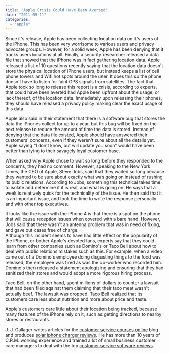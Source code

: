```yaml
---
title: "Apple Crisis Could Have Been Averted"
date: "2011-05-11"
categories: 
  - "apple"
---
```


Since it's release, Apple has been collecting location data on it's users of the iPhone. This has been very worrisome to various users and privacy advocate groups. However, for a solid week, Apple has been denying that it tracks users locations at all. Finally, a security researcher released a data file that showed that the iPhone was in fact gathering location data. Apple released a list of 10 questions recently saying that the location data doesn't store the physical location of iPhone users, but instead keeps a list of cell phone towers and Wifi hot spots around the user. It does this so the phone doesn't have to listen for faint GPS signals from satellites. The fact that Apple took so long to release this report is a crisis, according to experts, that could have been averted had Apple been upfront about the usage, or lack thereof, of the location data. Immediately upon releasing their phones, they should have released a privacy policy making clear the exact usage of this data.  
  
Apple also said in their statement that there is a software bug that stores the data the iPhones collect for up to a year, but this bug will be fixed on the next release to reduce the amount of time the data is stored. Instead of denying that the data file existed, Apple should have answered their customers' concerns, even if they weren't sure about all the details yet. Apple saying "I don't know, but will update you soon" would have been better than lying to their savagely loyal customer base.  
  
When asked why Apple chose to wait so long before they responded to the concerns, they had no comment. However, speaking to the New York Times, the CEO of Apple, Steve Jobs, said that they waited so long because they wanted to be sure about exactly what was going on instead of rushing its public relations. According to Jobs, something this technical takes time to isolate and determine if it is real, and what is going on. He says that a week is relatively quick for the technicality of the issue. He then said that it is an important issue, and took the time to write the response personally and with other top executives.  
  
It looks like the issue with the iPhone 4 is that there is a spot on the phone that will cause reception issues when covered with a bare hand. However, Jobs said that there wasn't an antenna problem that was in need of fixing, and gave out cases free of charge.  
Although this incident seems to have had little effect on the popularity of the iPhone, or bother Apple's devoted fans, experts say that they could learn from other companies such as Domino's or Taco Bell about how to deal with public relations mistakes such as this. For example, when a video came out of a Domino's employee doing disgusting things to the food was released, the employee was fired as was the co-worker who recorded him. Domino's then released a statement apologizing and ensuring that they had sanitized their stores and would adopt a more rigorous hiring process.  
  
Taco Bell, on the other hand, spent millions of dollars to counter a lawsuit that had been filed against them claiming that their taco meat wasn't actually beef. The lawsuit was dropped. Taco Bell realized that its customers care less about nutrition and more about price and taste.  
  
Apple's customers care little about their location being tracked, because many features of the iPhone rely on it, such as getting directions to nearby stores or restaurants.  
  

J. J. Gallager writes articles for the [customer service courses online](http://www.customerservicecourses.org/) blog and produces [](http://www.google.com/search?hl=en&sa=X&tbo=1&pws=0&gl=us&biw=1680&bih=851&tbs=clue:1,scs:H4sIAAAAAAAAAH2S0UrDMBSGcSrC2RyYreKiYsYQL4eIeuGYFz6GV-0aurCsKWk72VP5BF74ZqYnbdbI9KK0-f_1vP-f0tPDZoQ8wzJUMNRPZUqWcLZahTrgml1adRXNrzKbRvDHpFEgTUrGLjFoRFXsB10WGWaGyPV2s4YUeIbB2FBYF11uXunKp2vFi7zA2vlCsTMWG6zyUzPI1wFaiIE8mjBRGzcHBKPgBY5tMZcBXh77ARW1zKZm_1tRs3WWViKQ-gr0AtslaRkPxXfOzi1v6vgCczzTeCfzQFfM-Us3ZVjr5Btb5YlPk920OTid0MAq1d-FM8w_1m-TjIh139MIBPc35oGcIyLJ732J6BncKi5IIDDCpRGcFIPQvq7oRpaJAppc0dpAEciL1PSrTTzgO2-D-gd9Ju_1aLHKzEWC1u9jJSxwC6fWSMI44UVOho6rFcQm0KtfMUy5zMnAUVZAyDXNtIrLhSm2a9pICI6ha4282EpOiKPwXCE_1OYK5yqUDAAA,scsq:solar+phone+charger,sceq:solar+iphone+charger&q=solar+iphone+charger&ei=3mbJTdCRKYaLswbHmPikAw&ved=0CAYQlQIoAA)[solar iphone charger reviews](http://www.12voltsolarpanels.net/i-phone-solar-chargers). He has more than 10 years of C.R.M. working experience and trained a lot of small business customer care managers to deal with the top [customer service software reviews](http://www.customerservicecourses.org/customer-service-software).
